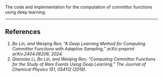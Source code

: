 The code and implementation for the computation of committor functions using deep learning.

---

## References

1. *Bo Lin, and Weiqing Ren, “A Deep Learning Method for Computing Committor Functions with Adaptive Sampling,” arXiv preprint arXiv:2404.06206, 2024.*
2. *Qianxiao Li, Bo Lin, and Weiqing Ren, “Computing Committor Functions for the Study of Rare Events Using Deep Learning,” The Journal of Chemical Physics 151, 054112 (2019).*
